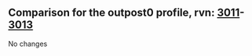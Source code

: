 ## Comparison for the outpost0 profile, rvn: [3011](https://github.com/PRO100KatYT/FortniteProfileRevisions/tree/main/profiles/outpost0/3011%20outpost0.json)-[3013](https://github.com/PRO100KatYT/FortniteProfileRevisions/tree/main/profiles/outpost0/3013%20outpost0.json)

No changes

